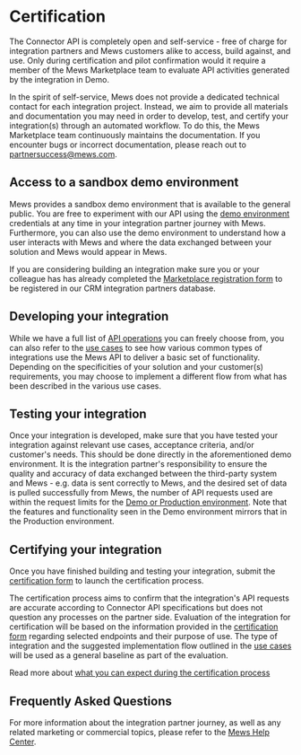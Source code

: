 # Certification

The Connector API is completely open and self-service - free of charge for integration partners and Mews customers alike to access, build against, and use. Only during certification and pilot confirmation would it require a member of the Mews Marketplace team to evaluate API activities generated by the integration in Demo.

In the spirit of self-service, Mews does not provide a dedicated technical contact for each integration project. Instead, we aim to provide all materials and documentation you may need in order to develop, test, and certify your integration(s) through an automated workflow. To do this, the Mews Marketplace team continuously maintains the documentation. If you encounter bugs or incorrect documentation, please reach out to partnersuccess@mews.com. 

## Access to a sandbox demo environment

Mews provides a sandbox demo environment that is available to the general public. You are free to experiment with our API using the [demo environment](environments.md#demo-environments) credentials at any time in your integration partner journey with Mews. Furthermore, you can also use the demo environment to understand how a user interacts with Mews and where the data exchanged between your solution and Mews would appear in Mews.

If you are considering building an integration make sure you or your colleague has has already completed the [Marketplace registration form](https://www.mews.com/en/mews-marketplace-form) to be registered in our CRM integration partners database. 

## Developing your integration

While we have a full list of [API operations](../operations/README.md) you can freely choose from, you can also refer to the [use cases](../use-cases/README.md) to see how various common types of integrations use the Mews API to deliver a basic set of functionality. Depending on the specificities of your solution and your customer(s) requirements, you may choose to implement a different flow from what has been described in the various use cases. 

## Testing your integration

Once your integration is developed, make sure that you have tested your integration against relevant use cases, acceptance criteria, and/or customer's needs. This should be done directly in the aforementioned demo environment. It is the integration partner's responsibility to ensure the quality and accuracy of data exchanged between the third-party system and Mews - e.g.  data is sent correctly to Mews, and the desired set of data is pulled successfully from Mews, the number of API requests used are within the request limits for the [Demo or Production environment](environments.md). Note that the features and functionality seen in the Demo environment mirrors that in the Production environment. 

## Certifying your integration

Once you have finished building and testing your integration, submit the [certification form](https://mews.typeform.com/to/ehTUz7) to launch the certification process. 

The certification process aims to confirm that the integration's API requests are accurate according to Connector API specifications but does not question any processes on the partner side. Evaluation of the integration for certification will be based on the information provided in the [certification form](https://mews.typeform.com/to/ehTUz7) regarding selected endpoints and their purpose of use. The type of integration and the suggested implementation flow outlined in the [use cases](../use-cases/README.md) will be used as a general baseline as part of the evaluation. 

Read more about [what you can expect during the certification process](https://help.mews.com/s/article/connector-api-certification-what-to-expect?language=en_US)

## Frequently Asked Questions

For more information about the integration partner journey, as well as any related marketing or commercial topics, please refer to the [Mews Help Center](https://help.mews.com/s/?language=en_US).
